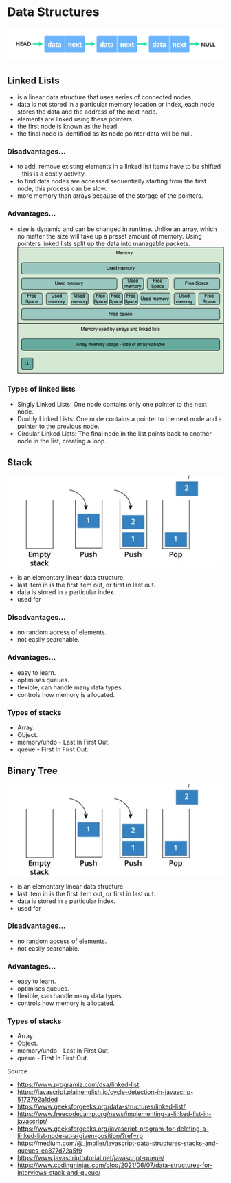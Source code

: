 # Data Structures

![Linked List](https://raw.githubusercontent.com/niccmac/dataStructures/main/public/img/linked-list-concept.webp)

## Linked Lists

- is a linear data structure that uses series of connected nodes.
- data is not stored in a particular memory location or index, each node stores the data and the address of the next node.
- elements are linked using these pointers.
- the first node is known as the head.
- the final node is identified as its node pointer data will be null.

### Disadvantages...

- to add, remove existing elements in a linked list items have to be shifted - this is a costly activity.
- to find data nodes are accessed sequentially starting from the first node, this process can be slow.
- more memory than arrays because of the storage of the pointers.

### Advantages...

- size is dynamic and can be changed in runtime. Unlike an array, which no matter the size will take up a preset amount of memory. Using pointers linked lists split up the data into managable packets.
  ![memory usage](https://github.com/niccmac/dataStructures/blob/main/public/img/Untitled%20Diagram.drawio.png)

### Types of linked lists

- Singly Linked Lists: One node contains only one pointer to the next node.
- Doubly Linked Lists: One node contains a pointer to the next node and a pointer to the previous node.
- Circular Linked Lists: The final node in the list points back to another node in the list, creating a loop.

## Stack

![Stack eg.](https://raw.githubusercontent.com/niccmac/dataStructures/main/public/img/st73hnavf3vbeitow7ln.webp)

- is an elementary linear data structure.
- last item in is the first item out, or first in last out.
- data is stored in a particular index.
- used for

### Disadvantages...

- no random access of elements.
- not easily searchable.

### Advantages...

- easy to learn.
- optimises queues.
- flexible, can handle many data types.
- controls how memory is allocated.

### Types of stacks

- Array.
- Object.
- memory/undo - Last In First Out.
- queue - First In First Out.

## Binary Tree

![Binary Tree eg.](https://raw.githubusercontent.com/niccmac/dataStructures/main/public/img/st73hnavf3vbeitow7ln.webp)

- is an elementary linear data structure.
- last item in is the first item out, or first in last out.
- data is stored in a particular index.
- used for

### Disadvantages...

- no random access of elements.
- not easily searchable.

### Advantages...

- easy to learn.
- optimises queues.
- flexible, can handle many data types.
- controls how memory is allocated.

### Types of stacks

- Array.
- Object.
- memory/undo - Last In First Out.
- queue - First In First Out.

Source

- <https://www.programiz.com/dsa/linked-list>
- <https://javascript.plainenglish.io/cycle-detection-in-javascrip-5173792a1ded>
- <https://www.geeksforgeeks.org/data-structures/linked-list/>
- <https://www.freecodecamp.org/news/implementing-a-linked-list-in-javascript/>
- <https://www.geeksforgeeks.org/javascript-program-for-deleting-a-linked-list-node-at-a-given-position/?ref=rp>
- <https://medium.com/@_jmoller/javascript-data-structures-stacks-and-queues-ea877d72a5f9>
- <https://www.javascripttutorial.net/javascript-queue/>
- <https://www.codingninjas.com/blog/2021/06/07/data-structures-for-interviews-stack-and-queue/>

